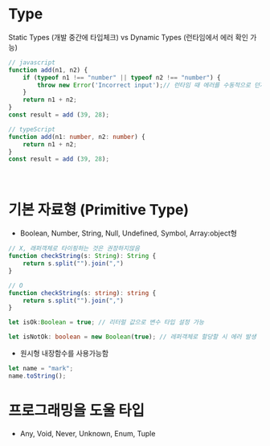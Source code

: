 # Type

Static Types (개발 중간에 타입체크) vs Dynamic Types (런타임에서 에러 확인 가능)

```ts
// javascript
function add(n1, n2) {
    if (typeof n1 !== "number" || typeof n2 !== "number") { 
        throw new Error('Incorrect input');// 런타임 때 에러를 수동적으로 던져서 체크가능
    }
    return n1 + n2;
}
const result = add (39, 28);

// typeScript
function add(n1: number, n2: number) {
    return n1 + n2;
}
const result = add (39, 28);
```

<br />

# 기본 자료형 (Primitive Type)
- Boolean, Number, String, Null, Undefined, Symbol, Array:object형
```ts
// X, 래퍼객체로 타이핑하는 것은 권장하지않음 
function checkString(s: String): String {
    return s.split("").join(",")
}

// O
function checkString(s: string): string {
    return s.split("").join(",")
}

let isOk:Boolean = true; // 리터럴 값으로 변수 타입 설정 가능

let isNotOk: boolean = new Boolean(true); // 레퍼객체로 할당할 시 에러 발생
```


- 원시형 내장함수를 사용가능함
```ts
let name = "mark";
name.toString();
```



# 프로그래밍을 도울 타입
- Any, Void, Never, Unknown, Enum, Tuple